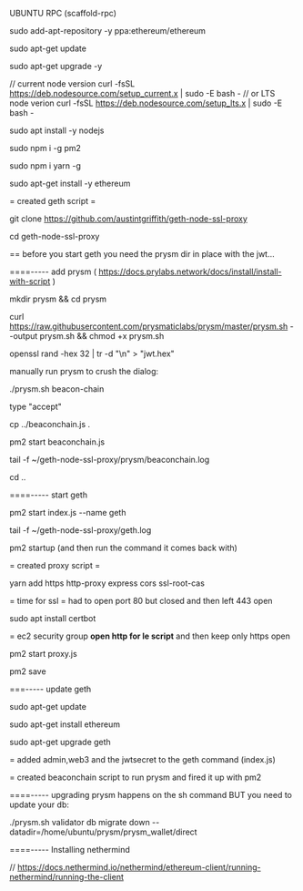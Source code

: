 UBUNTU RPC (scaffold-rpc)

sudo add-apt-repository -y ppa:ethereum/ethereum

sudo apt-get update

sudo apt-get upgrade -y

// current node version
curl -fsSL https://deb.nodesource.com/setup_current.x | sudo -E bash -
// or LTS node verion
curl -fsSL https://deb.nodesource.com/setup_lts.x | sudo -E bash -

sudo apt install -y nodejs 

sudo npm i -g pm2

sudo npm i yarn -g

sudo apt-get install -y ethereum

= created geth script =

git clone https://github.com/austintgriffith/geth-node-ssl-proxy

cd geth-node-ssl-proxy


== before you start geth you need the prysm dir in place with the jwt...

====----- add prysm ( https://docs.prylabs.network/docs/install/install-with-script )

mkdir prysm && cd prysm

curl https://raw.githubusercontent.com/prysmaticlabs/prysm/master/prysm.sh --output prysm.sh && chmod +x prysm.sh

openssl rand -hex 32 | tr -d "\n" > "jwt.hex"

manually run prysm to crush the dialog: 

./prysm.sh beacon-chain

type "accept"

cp ../beaconchain.js .

pm2 start beaconchain.js

tail -f ~/geth-node-ssl-proxy/prysm/beaconchain.log

cd ..

====-----  start geth

pm2 start index.js --name geth

tail -f ~/geth-node-ssl-proxy/geth.log

pm2 startup
(and then run the command it comes back with)

= created proxy script =



yarn add https http-proxy express cors ssl-root-cas

= time for ssl = had to open port 80 but closed and then left 443 open

sudo apt  install certbot

= ec2 security group **open http for le script** and then keep only https open

pm2 start proxy.js

pm2 save

===----- update geth

sudo apt-get update

sudo apt-get install ethereum

sudo apt-get upgrade geth

= added admin,web3 and the jwtsecret to the geth command (index.js)

= created beaconchain script to run prysm and fired it up with pm2

====----- upgrading prysm happens on the sh command BUT you need to update your db:

./prysm.sh validator db migrate down --datadir=/home/ubuntu/prysm/prysm_wallet/direct


====----- Installing nethermind

// https://docs.nethermind.io/nethermind/ethereum-client/running-nethermind/running-the-client




